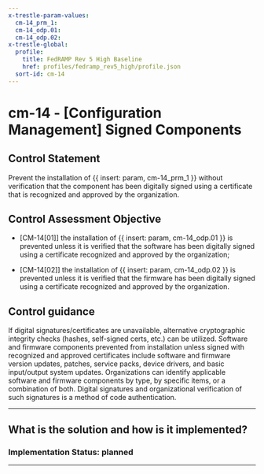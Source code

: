 ```yaml
---
x-trestle-param-values:
  cm-14_prm_1:
  cm-14_odp.01:
  cm-14_odp.02:
x-trestle-global:
  profile:
    title: FedRAMP Rev 5 High Baseline
    href: profiles/fedramp_rev5_high/profile.json
  sort-id: cm-14
---
```


# cm-14 - \[Configuration Management\] Signed Components

## Control Statement

Prevent the installation of {{ insert: param, cm-14_prm_1 }} without verification that the component has been digitally signed using a certificate that is recognized and approved by the organization.

## Control Assessment Objective

- \[CM-14[01]\] the installation of {{ insert: param, cm-14_odp.01 }} is prevented unless it is verified that the software has been digitally signed using a certificate recognized and approved by the organization;

- \[CM-14[02]\] the installation of {{ insert: param, cm-14_odp.02 }} is prevented unless it is verified that the firmware has been digitally signed using a certificate recognized and approved by the organization.

## Control guidance

If digital signatures/certificates are unavailable, alternative cryptographic integrity checks (hashes, self-signed certs, etc.) can be utilized.
Software and firmware components prevented from installation unless signed with recognized and approved certificates include software and firmware version updates, patches, service packs, device drivers, and basic input/output system updates. Organizations can identify applicable software and firmware components by type, by specific items, or a combination of both. Digital signatures and organizational verification of such signatures is a method of code authentication.

______________________________________________________________________

## What is the solution and how is it implemented?

<!-- For implementation status enter one of: implemented, partial, planned, alternative, not-applicable -->

<!-- Note that the list of rules under ### Rules: is read-only and changes will not be captured after assembly to JSON -->
<!-- Add control implementation description here for control: cm-14 -->

### Implementation Status: planned

______________________________________________________________________
